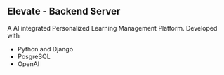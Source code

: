 ## Elevate - Backend Server

A AI integrated Personalized Learning Management Platform. Developed with

- Python and Django
- PosgreSQL
- OpenAI
